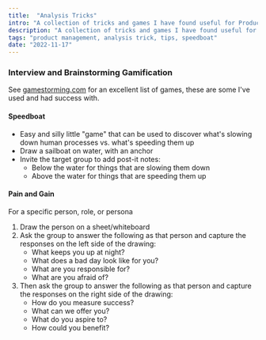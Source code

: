 ```yaml
---
title:  "Analysis Tricks"
intro: "A collection of tricks and games I have found useful for Product Management."
description: "A collection of tricks and games I have found useful for Product Management."
tags: "product management, analysis trick, tips, speedboat"
date: "2022-11-17"
---
```


### Interview and Brainstorming Gamification

See [gamestorming.com](https://gamestorming.com) for an excellent list of games, these are some I've used and had success with.

#### Speedboat

- Easy and silly little "game" that can be used to discover what's slowing down human processes vs. what's speeding them up
- Draw a sailboat on water, with an anchor
- Invite the target group to add post-it notes:
  - Below the water for things that are slowing them down
  - Above the water for things that are speeding them up 

#### Pain and Gain

For a specific person, role, or persona

1. Draw the person on a sheet/whiteboard
1. Ask the group to answer the following as that person and capture the responses on the left side of the drawing:
   * What keeps you up at night?
   * What does a bad day look like for you?
   * What are you responsible for?
   * What are you afraid of?
1. Then ask the group to answer the following as that person and capture the responses on the right side of the drawing:
   * How do you measure success?
   * What can we offer you?
   * What do you aspire to?
   * How could you benefit?

